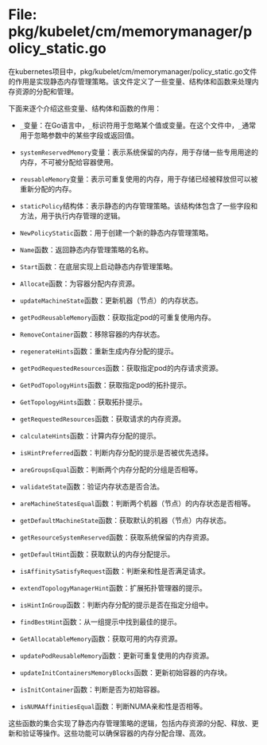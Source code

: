 # File: pkg/kubelet/cm/memorymanager/policy_static.go

在kubernetes项目中，pkg/kubelet/cm/memorymanager/policy_static.go文件的作用是实现静态内存管理策略。该文件定义了一些变量、结构体和函数来处理内存资源的分配和管理。

下面来逐个介绍这些变量、结构体和函数的作用：

- `_`变量：在Go语言中，`_`标识符用于忽略某个值或变量。在这个文件中，`_`通常用于忽略参数中的某些字段或返回值。

- `systemReservedMemory`变量：表示系统保留的内存，用于存储一些专用用途的内存，不可被分配给容器使用。

- `reusableMemory`变量：表示可重复使用的内存，用于存储已经被释放但可以被重新分配的内存。

- `staticPolicy`结构体：表示静态的内存管理策略。该结构体包含了一些字段和方法，用于执行内存管理的逻辑。

- `NewPolicyStatic`函数：用于创建一个新的静态内存管理策略。

- `Name`函数：返回静态内存管理策略的名称。

- `Start`函数：在底层实现上启动静态内存管理策略。

- `Allocate`函数：为容器分配内存资源。

- `updateMachineState`函数：更新机器（节点）的内存状态。

- `getPodReusableMemory`函数：获取指定pod的可重复使用内存。

- `RemoveContainer`函数：移除容器的内存状态。

- `regenerateHints`函数：重新生成内存分配的提示。

- `getPodRequestedResources`函数：获取指定pod的内存请求资源。

- `GetPodTopologyHints`函数：获取指定pod的拓扑提示。

- `GetTopologyHints`函数：获取拓扑提示。

- `getRequestedResources`函数：获取请求的内存资源。

- `calculateHints`函数：计算内存分配的提示。

- `isHintPreferred`函数：判断内存分配的提示是否被优先选择。

- `areGroupsEqual`函数：判断两个内存分配的分组是否相等。

- `validateState`函数：验证内存状态是否合法。

- `areMachineStatesEqual`函数：判断两个机器（节点）的内存状态是否相等。

- `getDefaultMachineState`函数：获取默认的机器（节点）内存状态。

- `getResourceSystemReserved`函数：获取系统保留的内存资源。

- `getDefaultHint`函数：获取默认的内存分配提示。

- `isAffinitySatisfyRequest`函数：判断亲和性是否满足请求。

- `extendTopologyManagerHint`函数：扩展拓扑管理器的提示。

- `isHintInGroup`函数：判断内存分配的提示是否在指定分组中。

- `findBestHint`函数：从一组提示中找到最佳的提示。

- `GetAllocatableMemory`函数：获取可用的内存资源。

- `updatePodReusableMemory`函数：更新可重复使用的内存资源。

- `updateInitContainersMemoryBlocks`函数：更新初始容器的内存块。

- `isInitContainer`函数：判断是否为初始容器。

- `isNUMAAffinitiesEqual`函数：判断NUMA亲和性是否相等。

这些函数的集合实现了静态内存管理策略的逻辑，包括内存资源的分配、释放、更新和验证等操作。这些功能可以确保容器的内存分配合理、高效。

